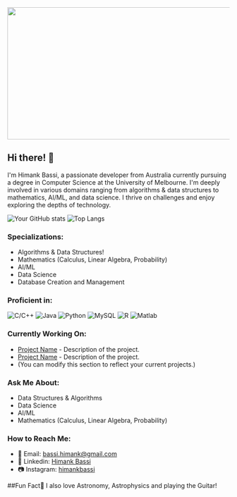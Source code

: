 <img src="https://media.giphy.com/media/NKEt9elQ5cR68/giphy.gif" width="900" height="300" />


## Hi there! 👋

I'm Himank Bassi, a passionate developer from Australia currently pursuing a degree in Computer Science at the University of Melbourne. I'm deeply involved in various domains ranging from algorithms & data structures to mathematics, AI/ML, and data science. I thrive on challenges and enjoy exploring the depths of technology.

![Your GitHub stats](https://github-readme-stats.vercel.app/api?username=HIMANKB&show_icons=true&theme=transparent)
![Top Langs](https://github-readme-stats.vercel.app/api/top-langs/?username=HimankB&size_weight=0.5&count_weight=0.5_icons=true&theme=transparent)

### Specializations:
- Algorithms & Data Structures!
- Mathematics (Calculus, Linear Algebra, Probability)
- AI/ML
- Data Science
- Database Creation and Management

### Proficient in:
![C/C++](https://upload.wikimedia.org/wikipedia/commons/thumb/1/18/ISO_C%2B%2B_Logo.svg/120px-ISO_C%2B%2B_Logo.svg.png) 
![Java](https://upload.wikimedia.org/wikipedia/en/thumb/3/30/Java_programming_language_logo.svg/100px-Java_programming_language_logo.svg.png) 
![Python](https://upload.wikimedia.org/wikipedia/commons/c/c3/Python-logo-notext.svg)
![MySQL](https://www.mysql.com/common/logos/logo-mysql-170x115.png) 
![R](https://upload.wikimedia.org/wikipedia/commons/thumb/1/1b/R_logo.svg/120px-R_logo.svg.png)
![Matlab](https://upload.wikimedia.org/wikipedia/commons/thumb/2/21/Matlab_Logo.png/120px-Matlab_Logo.png)




### Currently Working On:
- [Project Name](link) - Description of the project.
- [Project Name](link) - Description of the project.
- (You can modify this section to reflect your current projects.)



### Ask Me About:
- Data Structures & Algorithms
- Data Science
- AI/ML
- Mathematics (Calculus, Linear Algebra, Probability)

### How to Reach Me:
- 📧 Email: bassi.himank@gmail.com
- 🔗 Linkedin: [Himank Bassi](https://www.linkedin.com/in/himank-bassi-294604271/)
- 📷 Instagram: [himankbassi](https://www.instagram.com/himankbassi/)


##Fun Fact🌟
I also love Astronomy, Astrophysics and playing the Guitar!




